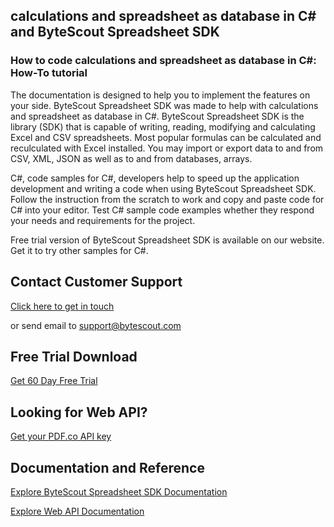 ## calculations and spreadsheet as database in C# and ByteScout Spreadsheet SDK

### How to code calculations and spreadsheet as database in C#: How-To tutorial

The documentation is designed to help you to implement the features on your side. ByteScout Spreadsheet SDK was made to help with calculations and spreadsheet as database in C#. ByteScout Spreadsheet SDK is the library (SDK) that is capable of writing, reading, modifying and calculating Excel and CSV spreadsheets. Most popular formulas can be calculated and reculculated with Excel installed. You may import or export data to and from CSV, XML, JSON as well as to and from databases, arrays.

C#, code samples for C#, developers help to speed up the application development and writing a code when using ByteScout Spreadsheet SDK. Follow the instruction from the scratch to work and copy and paste code for C# into your editor. Test C# sample code examples whether they respond your needs and requirements for the project.

Free trial version of ByteScout Spreadsheet SDK is available on our website. Get it to try other samples for C#.

## Contact Customer Support

[Click here to get in touch](https://bytescout.zendesk.com/hc/en-us/requests/new?subject=ByteScout%20Spreadsheet%20SDK%20Question)

or send email to [support@bytescout.com](mailto:support@bytescout.com?subject=ByteScout%20Spreadsheet%20SDK%20Question) 

## Free Trial Download

[Get 60 Day Free Trial](https://bytescout.com/download/web-installer?utm_source=github-readme)

## Looking for Web API? 

[Get your PDF.co API key](https://pdf.co/documentation/api?utm_source=github-readme)

## Documentation and Reference

[Explore ByteScout Spreadsheet SDK Documentation](https://bytescout.com/documentation/index.html?utm_source=github-readme)

[Explore Web API Documentation](https://pdf.co/documentation/api?utm_source=github-readme)